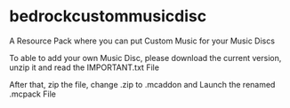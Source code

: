 # bedrockcustommusicdisc
A Resource Pack where you can put Custom Music for your Music Discs

To able to add your own Music Disc, please download the current version, unzip it and read the IMPORTANT.txt File

After that, zip the file, change .zip to .mcaddon and Launch the renamed .mcpack File
